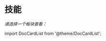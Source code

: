 # 技能

*请选择一个板块查看：*

import DocCardList from '@theme/DocCardList';

<DocCardList  className="docs-card" />
